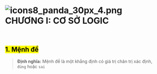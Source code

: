 # ![icons8_panda_30px_4.png](C:\Users\Taurus\AppData\Local\Temp\icons8_panda_30px_4.png) CHƯƠNG I: CƠ SỞ LOGIC

<br>

## <mark>1. Mệnh đề</mark>

> **Định nghĩa:** Mệnh đề là một khẳng định có giá trị chân trị xác định, `đúng` hoặc `sai`

